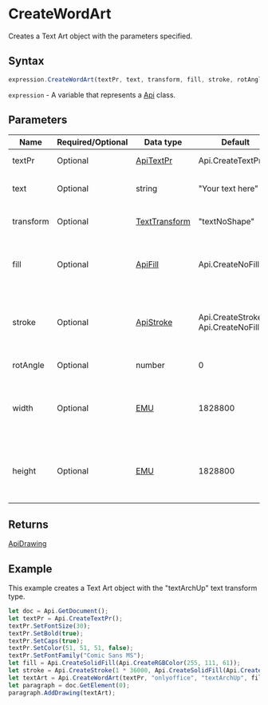 # CreateWordArt

Creates a Text Art object with the parameters specified.

## Syntax

```javascript
expression.CreateWordArt(textPr, text, transform, fill, stroke, rotAngle, width, height);
```

`expression` - A variable that represents a [Api](../Api.md) class.

## Parameters

| **Name** | **Required/Optional** | **Data type** | **Default** | **Description** |
| ------------- | ------------- | ------------- | ------------- | ------------- |
| textPr | Optional | [ApiTextPr](../../ApiTextPr/ApiTextPr.md) | Api.CreateTextPr() | The text properties. |
| text | Optional | string | "Your text here" | The text for the Text Art object. |
| transform | Optional | [TextTransform](../../Enumeration/TextTransform.md) | "textNoShape" | Text transform type. |
| fill | Optional | [ApiFill](../../ApiFill/ApiFill.md) | Api.CreateNoFill() | The color or pattern used to fill the Text Art object. |
| stroke | Optional | [ApiStroke](../../ApiStroke/ApiStroke.md) | Api.CreateStroke(0, Api.CreateNoFill()) | The stroke used to create the Text Art object shadow. |
| rotAngle | Optional | number | 0 | Rotation angle. |
| width | Optional | [EMU](../../Enumeration/EMU.md) | 1828800 | The Text Art width measured in English measure units. |
| height | Optional | [EMU](../../Enumeration/EMU.md) | 1828800 | The Text Art heigth measured in English measure units. |

## Returns

[ApiDrawing](../../ApiDrawing/ApiDrawing.md)

## Example

This example creates a Text Art object with the "textArchUp" text transform type.

```javascript editor-
let doc = Api.GetDocument();
let textPr = Api.CreateTextPr();
textPr.SetFontSize(30);
textPr.SetBold(true);
textPr.SetCaps(true);
textPr.SetColor(51, 51, 51, false);
textPr.SetFontFamily("Comic Sans MS");
let fill = Api.CreateSolidFill(Api.CreateRGBColor(255, 111, 61));
let stroke = Api.CreateStroke(1 * 36000, Api.CreateSolidFill(Api.CreateRGBColor(51, 51, 51)));
let textArt = Api.CreateWordArt(textPr, "onlyoffice", "textArchUp", fill, stroke, 0, 150 * 36000, 50 * 36000);
let paragraph = doc.GetElement(0);
paragraph.AddDrawing(textArt);
```
